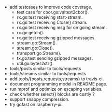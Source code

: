 * add testcases to improve code coverage.
  * test case for cbor.go:valtext2cbor().
  * rx.go:test receiving start-stream.
  * rx.go:test receiving Close() stream.
  * rx.go:test receiving msg for on going stream.
  * rx.go:getch().
  * rx.go:test receiving gzipped messages.
  * stream.go:Stream().
  * stream.go:Close().
  * transport.go:Stream().
  * tx.go:test sending gzipped messages.
  * util.go:bytes2str().
* tools/posts similar to tools/requests
* tools/streams similar to tools/requests
* add tools/{posts,requests,streams} to travis-ci.
* document programming model in README page.
* run mprof and optimize on escaping variables.
* check whether select{} blocks are costly ?
* support snappy compression.
* try gofast on raspberry-pi.
